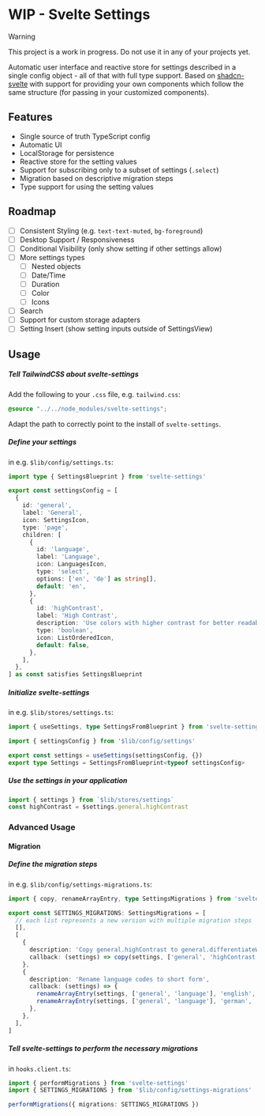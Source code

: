 # WIP - Svelte Settings

> [!WARNING]
> This project is a work in progress. Do not use it in any of your projects yet.

Automatic user interface and reactive store for settings described in a single config object - all of that with full type support.
Based on [shadcn-svelte](https://www.shadcn-svelte.com/) with support for providing your own components which follow the same structure (for passing in your customized components).

## Features

- Single source of truth TypeScript config
- Automatic UI
- LocalStorage for persistence
- Reactive store for the setting values
- Support for subscribing only to a subset of settings (`.select`)
- Migration based on descriptive migration steps
- Type support for using the setting values

## Roadmap

- [ ] Consistent Styling (e.g. `text-text-muted`, `bg-foreground`)
- [ ] Desktop Support / Responsiveness
- [ ] Conditional Visibility (only show setting if other settings allow)
- [ ] More settings types
  - [ ] Nested objects
  - [ ] Date/Time
  - [ ] Duration
  - [ ] Color
  - [ ] Icons
- [ ] Search
- [ ] Support for custom storage adapters
- [ ] Setting Insert (show setting inputs outside of SettingsView)

## Usage

##### Tell TailwindCSS about svelte-settings

Add the following to your `.css` file, e.g. `tailwind.css`:

```css
@source "../../node_modules/svelte-settings";
```

Adapt the path to correctly point to the install of `svelte-settings`.

##### Define your settings

in e.g. `$lib/config/settings.ts`:

```typescript
import type { SettingsBlueprint } from 'svelte-settings'

export const settingsConfig = [
  {
    id: 'general',
    label: 'General',
    icon: SettingsIcon,
    type: 'page',
    children: [
      {
        id: 'language',
        label: 'Language',
        icon: LanguagesIcon,
        type: 'select',
        options: ['en', 'de'] as string[],
        default: 'en',
      },
      {
        id: 'highContrast',
        label: 'High Contrast',
        description: 'Use colors with higher contrast for better readability.',
        type: 'boolean',
        icon: ListOrderedIcon,
        default: false,
      },
    ],
  },
] as const satisfies SettingsBlueprint
```

##### Initialize svelte-settings

in e.g. `$lib/stores/settings.ts`:

```typescript
import { useSettings, type SettingsFromBlueprint } from 'svelte-settings'

import { settingsConfig } from '$lib/config/settings'

export const settings = useSettings(settingsConfig, {})
export type Settings = SettingsFromBlueprint<typeof settingsConfig>
```

##### Use the settings in your application

```typescript
import { settings } from `$lib/stores/settings`
const highContrast = $settings.general.highContrast
```

### Advanced Usage

#### Migration

##### Define the migration steps

in e.g. `$lib/config/settings-migrations.ts`:

```typescript
import { copy, renameArrayEntry, type SettingsMigrations } from 'svelte-settings/migration'

export const SETTINGS_MIGRATIONS: SettingsMigrations = [
  // each list represents a new version with multiple migration steps
  [],
  [
    {
      description: 'Copy general.highContrast to general.differentiateWithoutColor',
      callback: (settings) => copy(settings, ['general', 'highContrast'], ['general', 'differentiateWithoutColor']),
    },
    {
      description: 'Rename language codes to short form',
      callback: (settings) => {
        renameArrayEntry(settings, ['general', 'language'], 'english', 'en')
        renameArrayEntry(settings, ['general', 'language'], 'german', 'de')
      },
    },
  ],
]
```

##### Tell svelte-settings to perform the necessary migrations

in `hooks.client.ts`:

```typescript
import { performMigrations } from 'svelte-settings'
import { SETTINGS_MIGRATIONS } from '$lib/config/settings-migrations'

performMigrations({ migrations: SETTINGS_MIGRATIONS })
```
